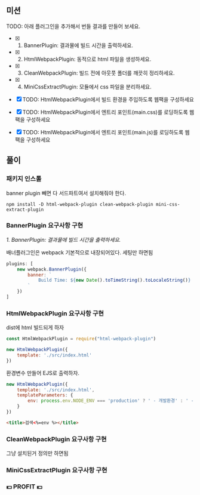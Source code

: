 ## 미션

TODO: 아래 플러그인을 추가해서 번들 결과를 만들어 보세요.
* [x] 1. BannerPlugin: 결과물에 빌드 시간을 출력하세요.
* [x] 2. HtmlWebpackPlugin: 동적으로 html 파일을 생성하세요.
* [x] 3. CleanWebpackPlugin: 빌드 전에 아웃풋 폴더를 깨끗히 정리하세요.
* [x] 4. MiniCssExtractPlugin: 모듈에서 css 파일을 분리하세요.

* [x] TODO: HtmlWebpackPlugin에서 빌드 환경을 주입하도록 웹팩을 구성하세요
* [x] TODO: HtmlWebpackPlugin에서 엔트리 포인트(main.css)를 로딩하도록 웹팩을 구성하세요
* [x] TODO: HtmlWebpackPlugin에서 엔트리 포인트(main.js)를 로딩하도록 웹팩을 구성하세요

## 풀이

### 패키지 인스톨

banner plugin 빼면 다 서드파트여서 설치해줘야 한다.

```
npm install -D html-webpack-plugin clean-webpack-plugin mini-css-extract-plugin
```

### BannerPlugin 요구사항 구현

*1. BannerPlugin: 결과물에 빌드 시간을 출력하세요.*

배너플러그인은 webpack 기본적으로 내장되어있다. 세팅만 하면됨

``` javascript
plugins: [
    new webpack.BannerPlugin({
        banner: `
            Build Time: ${new Date().toTimeString().toLocaleString()}
        `
    })
]
```

### HtmlWebpackPlugin 요구사항 구현

dist에 html 빌드되게 하자

``` javascript
const HtmlWebpackPlugin = require("html-webpack-plugin")

new HtmlWebpackPlugin({
    template: './src/index.html'
})
```

환경변수 만들어 EJS로 출력하자.

``` javascript
new HtmlWebpackPlugin({
    template: './src/index.html',
    templateParameters: {
        env: process.env.NODE_ENV === 'production' ? ' - 개발환경' : ' - 프로덕션'
    }
})
```

``` html
<title>검색<%=env %></title>
```

### CleanWebpackPlugin 요구사항 구현

그냥 설치된거 정의만 하면됨

### MiniCssExtractPlugin 요구사항 구현

### 💵 PROFIT 💵
